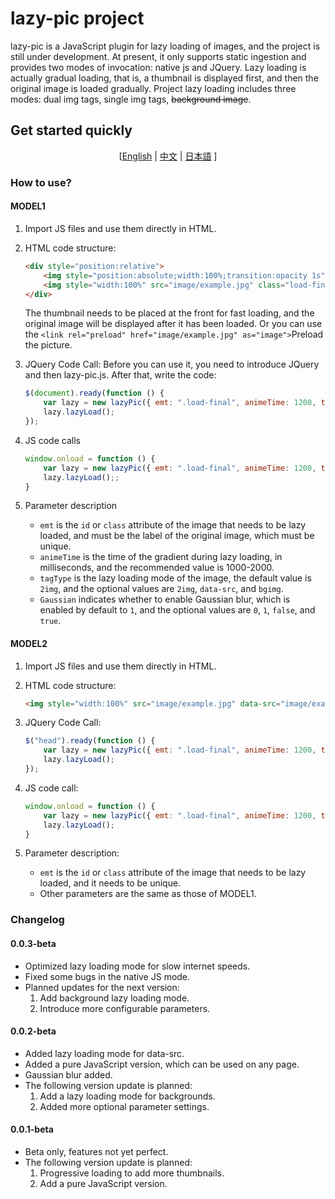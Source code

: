 # lazy-pic project

lazy-pic is a JavaScript plugin for lazy loading of images, and the project is still under development. At present, it only supports static ingestion and provides two modes of invocation: native js and JQuery. Lazy loading is actually gradual loading, that is, a thumbnail is displayed first, and then the original image is loaded gradually. Project lazy loading includes three modes: dual img tags, single img tags, ~~background image~~.

## Get started quickly

<center>

[[English](./README_EN.md) | [中文](../README.md) | [日本語](./README_JP.md) ]

</center>

### How to use?

#### MODEL1

1. Import JS files and use them directly in HTML.
2. HTML code structure:

    ```html
    <div style="position:relative">
        <img style="position:absolute;width:100%;transition:opacity 1s" src="image/example.webp" class="load-first">
        <img style="width:100%" src="image/example.jpg" class="load-final" loading="lazy">
    </div>
    ```

    The thumbnail needs to be placed at the front for fast loading, and the original image will be displayed after it has been loaded. Or you can use the `<link rel="preload" href="image/example.jpg" as="image">`Preload the picture.

3. JQuery Code Call:
    Before you can use it, you need to introduce JQuery and then lazy-pic.js. After that, write the code:

    ```javascript
    $(document).ready(function () {
        var lazy = new lazyPic({ emt: ".load-final", animeTime: 1200, tagType: "2img", Gaussian: 1 });
        lazy.lazyLoad();
    });
    ```

4. JS code calls

    ```javascript
    window.onload = function () {
        var lazy = new lazyPic({ emt: ".load-final", animeTime: 1200, tagType: "2img", Gaussian: 1 });
        lazy.lazyLoad();;
    }
    ```

5. Parameter description

   - `emt` is the `id` or `class` attribute of the image that needs to be lazy loaded, and must be the label of the original image, which must be unique.
   - `animeTime` is the time of the gradient during lazy loading, in milliseconds, and the recommended value is 1000-2000.
   - `tagType` is the lazy loading mode of the image, the default value is `2img`, and the optional values are `2img`, `data-src`, and `bgimg`.
   - `Gaussian` indicates whether to enable Gaussian blur, which is enabled by default to `1`, and the optional values are `0`, `1`, `false`, and `true`.

#### MODEL2

1. Import JS files and use them directly in HTML.

2. HTML code structure:

    ```html
    <img style="width:100%" src="image/example.jpg" data-src="image/example.jpg" class="load-final" loading="lazy">
    ```

3. JQuery Code Call:

    ```javascript
    $("head").ready(function () {
        var lazy = new lazyPic({ emt: ".load-final", animeTime: 1200, tagType: "data-src"});
        lazy.lazyLoad();
    });
    ```

4. JS code call:

    ```javascript
    window.onload = function () {
        var lazy = new lazyPic({ emt: ".load-final", animeTime: 1200, tagType: "data-src"});
        lazy.lazyLoad();
    }
    ```

5. Parameter description:
    - `emt` is the `id` or `class` attribute of the image that needs to be lazy loaded, and it needs to be unique.
    - Other parameters are the same as those of MODEL1.

### Changelog

#### 0.0.3-beta

- Optimized lazy loading mode for slow internet speeds.
- Fixed some bugs in the native JS mode.
- Planned updates for the next version:
    1. Add background lazy loading mode.
    2. Introduce more configurable parameters.

#### 0.0.2-beta

- Added lazy loading mode for data-src.
- Added a pure JavaScript version, which can be used on any page.
- Gaussian blur added.
- The following version update is planned:
    1. Add a lazy loading mode for backgrounds.
    2. Added more optional parameter settings.

#### 0.0.1-beta

- Beta only, features not yet perfect.
- The following version update is planned:
  1. Progressive loading to add more thumbnails.
  2. Add a pure JavaScript version.